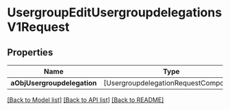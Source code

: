 # UsergroupEditUsergroupdelegationsV1Request

## Properties
Name | Type | Description | Notes
------------ | ------------- | ------------- | -------------
**aObjUsergroupdelegation** | [UsergroupdelegationRequestCompound] |  | 

[[Back to Model list]](../README.md#documentation-for-models) [[Back to API list]](../README.md#documentation-for-api-endpoints) [[Back to README]](../README.md)


